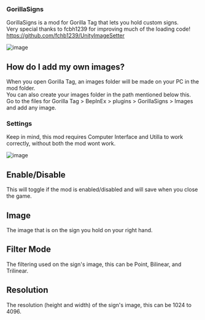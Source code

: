 ### GorillaSigns

GorillaSigns is a mod for Gorilla Tag that lets you hold custom signs.                                 
Very special thanks to fcbh1239 for improving much of the loading code!             
https://github.com/fchb1239/UnityImageSetter            

![image](https://user-images.githubusercontent.com/81720436/174460602-8b7473b8-f271-4037-b1b5-0317bf48ef0b.png)

## How do I add my own images?
When you open Gorilla Tag, an images folder will be made on your PC in the mod folder.                                 
You can also create your images folder in the path mentioned below this.                                               
Go to the files for Gorilla Tag > BepInEx > plugins > GorillaSigns > Images and add any image.                                 

### Settings

Keep in mind, this mod requires Computer Interface and Utilla to work correctly, without both the mod wont work.                                  

![image](https://user-images.githubusercontent.com/81720436/174460600-5cf87615-4a3c-446a-95a1-20e48894bd1f.png)

## Enable/Disable
This will toggle if the mod is enabled/disabled and will save when you close the game.

## Image
The image that is on the sign you hold on your right hand.

## Filter Mode
The filtering used on the sign's image, this can be Point, Bilinear, and Trilinear.

## Resolution
The resolution (height and width) of the sign's image, this can be 1024 to 4096.
